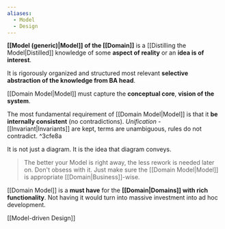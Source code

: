 ```yaml
---
aliases:
  - Model
  - Design
---
```

**[[Model (generic)|Model]] of the [[Domain]]** is a [[Distilling the Model|Distilled]] knowledge of some **aspect of reality** or an **idea is of interest**.

It is rigorously organized and structured most relevant **selective abstraction of the knowledge from BA head**. 

[[Domain Model|Model]] must capture the **conceptual core**, **vision of the system**.

The most fundamental requirement of [[Domain Model|Model]] is that it **be internally consistent** (no contradictions). *Unification* - [[Invariant|Invariants]] are kept, terms are unambiguous, rules do not contradict. ^3cfe8a

It is not just a diagram. It is the idea that diagram conveys.

> The better your Model is right away, the less rework is needed later on. Don't obsess with it. Just make sure the [[Domain Model|Model]] is appropriate [[Domain|Business]]-wise.

[[Domain Model]] is a **must have** for the **[[Domain|Domains]] with rich functionality**. Not having it would turn into massive investment into ad hoc development.

[[Model-driven Design]]
